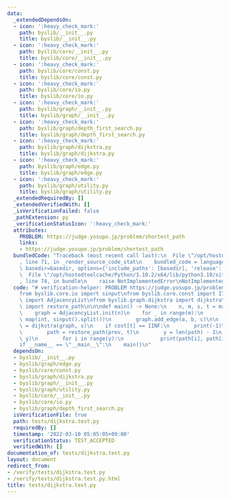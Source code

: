 ```yaml
---
data:
  _extendedDependsOn:
  - icon: ':heavy_check_mark:'
    path: byslib/__init__.py
    title: byslib/__init__.py
  - icon: ':heavy_check_mark:'
    path: byslib/core/__init__.py
    title: byslib/core/__init__.py
  - icon: ':heavy_check_mark:'
    path: byslib/core/const.py
    title: byslib/core/const.py
  - icon: ':heavy_check_mark:'
    path: byslib/core/io.py
    title: byslib/core/io.py
  - icon: ':heavy_check_mark:'
    path: byslib/graph/__init__.py
    title: byslib/graph/__init__.py
  - icon: ':heavy_check_mark:'
    path: byslib/graph/depth_first_search.py
    title: byslib/graph/depth_first_search.py
  - icon: ':heavy_check_mark:'
    path: byslib/graph/dijkstra.py
    title: byslib/graph/dijkstra.py
  - icon: ':heavy_check_mark:'
    path: byslib/graph/edge.py
    title: byslib/graph/edge.py
  - icon: ':heavy_check_mark:'
    path: byslib/graph/utility.py
    title: byslib/graph/utility.py
  _extendedRequiredBy: []
  _extendedVerifiedWith: []
  _isVerificationFailed: false
  _pathExtension: py
  _verificationStatusIcon: ':heavy_check_mark:'
  attributes:
    PROBLEM: https://judge.yosupo.jp/problem/shortest_path
    links:
    - https://judge.yosupo.jp/problem/shortest_path
  bundledCode: "Traceback (most recent call last):\n  File \"/opt/hostedtoolcache/Python/3.10.2/x64/lib/python3.10/site-packages/onlinejudge_verify/documentation/build.py\"\
    , line 71, in _render_source_code_stat\n    bundled_code = language.bundle(stat.path,\
    \ basedir=basedir, options={'include_paths': [basedir], 'release': True}).decode()\n\
    \  File \"/opt/hostedtoolcache/Python/3.10.2/x64/lib/python3.10/site-packages/onlinejudge_verify/languages/python.py\"\
    , line 74, in bundle\n    raise NotImplementedError\nNotImplementedError\n"
  code: "# verification-helper: PROBLEM https://judge.yosupo.jp/problem/shortest_path\n\
    from byslib.core.io import sinput\nfrom byslib.core.const import IINF\nfrom byslib.graph.edge\
    \ import AdjacencyList\nfrom byslib.graph.dijkstra import dijkstra\nfrom byslib.graph.utility\
    \ import restore_path\n\n\ndef main() -> None:\n    n, m, s, t = map(int, sinput().split())\n\
    \    graph = AdjacencyList.init(n)\n    for _ in range(m):\n        a, b, c =\
    \ map(int, sinput().split())\n        graph.add_edge(a, b, c)\n\n    cost, prev\
    \ = dijkstra(graph, s)\n    if cost[t] == IINF:\n        print(-1)\n    else:\n\
    \        path = restore_path(prev, t)\n        y = len(path) - 1\n        print(cost[t],\
    \ y)\n        for i in range(y):\n            print(path[i], path[i + 1])\n\n\n\
    if __name__ == \"__main__\":\n    main()\n"
  dependsOn:
  - byslib/__init__.py
  - byslib/graph/edge.py
  - byslib/core/const.py
  - byslib/graph/dijkstra.py
  - byslib/graph/__init__.py
  - byslib/graph/utility.py
  - byslib/core/__init__.py
  - byslib/core/io.py
  - byslib/graph/depth_first_search.py
  isVerificationFile: true
  path: tests/dijkstra.test.py
  requiredBy: []
  timestamp: '2022-03-10 05:05:05+09:00'
  verificationStatus: TEST_ACCEPTED
  verifiedWith: []
documentation_of: tests/dijkstra.test.py
layout: document
redirect_from:
- /verify/tests/dijkstra.test.py
- /verify/tests/dijkstra.test.py.html
title: tests/dijkstra.test.py
---
```

